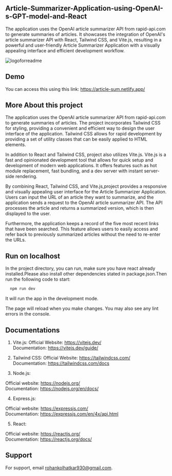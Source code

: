 ## Article-Summarizer-Application-using-OpenAI-s-GPT-model-and-React

The application uses the OpenAI article summarizer API from rapid-api.com to generate summaries of articles. It  showcases the integration of OpenAI's article summarizer API with React, Tailwind CSS, and Vite.js, resulting in a powerful and user-friendly Article Summarizer Application with a visually appealing interface and efficient development workflow.

![logoforreadme](https://github.com/RohanKolhatkar/Article-Summarizer-Application-using-OpenAI-s-GPT-model-and-React/assets/74040444/374bd7d0-9892-47c0-87a0-997663d6758e)
## Demo
You can access this using this link: 
https://article-sum.netlify.app/







## More About this project

The application uses the OpenAI article summarizer API from rapid-api.com to generate summaries of articles.
The project incorporates Tailwind CSS for styling, providing a convenient and efficient way to design the user interface of the application. Tailwind CSS allows for rapid development by providing a set of utility classes that can be easily applied to HTML elements.

In addition to React and Tailwind CSS, project also utilizes Vite.js. Vite.js is a fast and opinionated development tool that allows for quick setup and development of modern web applications. It offers features such as hot module replacement, fast bundling, and a dev server with instant server-side rendering.

By combining React, Tailwind CSS, and Vite.js,project provides a responsive and visually appealing user interface for the Article Summarizer Application. Users can input the URL of an article they want to summarize, and the application sends a request to the OpenAI article summarizer API. The API processes the article and returns a summarized version, which is then displayed to the user.

Furthermore, the application keeps a record of the five most recent links that have been searched. This feature allows users to easily access and refer back to previously summarized articles without the need to re-enter the URLs.



## Run on localhost

In the project directory, you can run, make sure you have react already installed.Please also install other dependencies stated in package.json.Then run the following code to start:


```bash
  npm run dev
```
    
It will run the app in the development mode.

The page will reload when you make changes.
You may also see any lint errors in the console.
## Documentations

1. Vite.js:
Official Website: https://vitejs.dev/  
Documentation: https://vitejs.dev/guide/


2. Tailwind CSS:
Official Website: https://tailwindcss.com/  
Documentation: https://tailwindcss.com/docs


3. Node.js:

Official website: https://nodejs.org/  
Documentation: https://nodejs.org/en/docs/

4. Express.js:

Official website: https://expressjs.com/  
Documentation: https://expressjs.com/en/4x/api.html

5. React:

Official website: https://reactjs.org/  
Documentation: https://reactjs.org/docs/
## Support

For support, email rohankolhatkar930@gmail.com.
